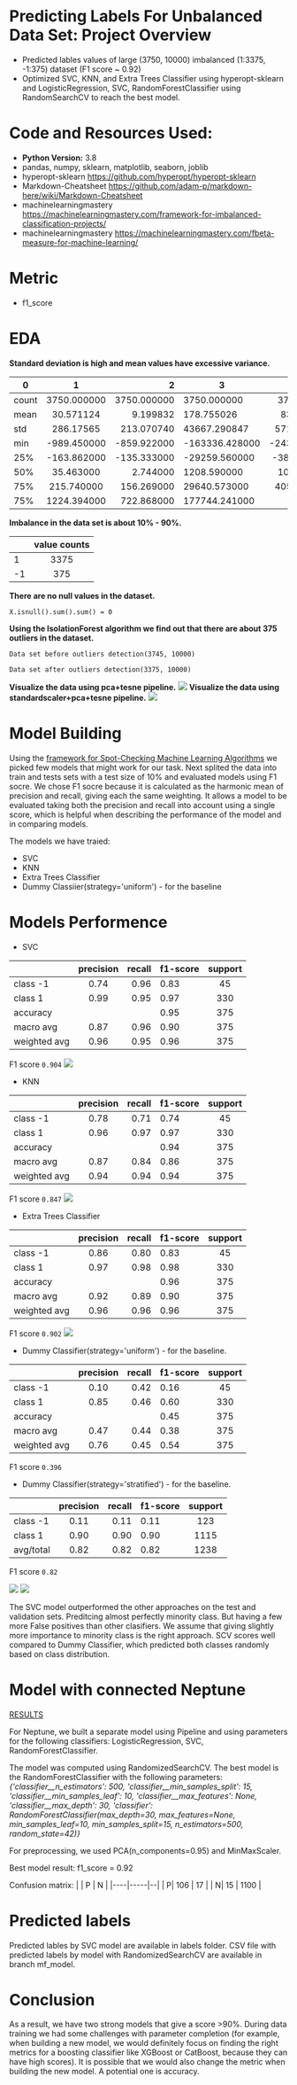 #  Predicting Labels For Unbalanced Data Set: Project Overview
* Predicted lables values of large (3750, 10000) imbalanced (1:3375, -1:375) dataset (F1 score ~ 0.92)
* Optimized SVC, KNN, and Extra Trees Classifier using hyperopt-sklearn and LogisticRegression, SVC, RandomForestClassifier using RandomSearchCV to reach the best model.
#  Code and Resources Used:
* **Python Version:** 3.8
* pandas, numpy, sklearn, matplotlib, seaborn, joblib
* hyperopt-sklearn https://github.com/hyperopt/hyperopt-sklearn
* Markdown-Cheatsheet https://github.com/adam-p/markdown-here/wiki/Markdown-Cheatsheet
* machinelearningmastery https://machinelearningmastery.com/framework-for-imbalanced-classification-projects/
* machinelearningmastery https://machinelearningmastery.com/fbeta-measure-for-machine-learning/

# Metric
* f1_score

#  EDA
**Standard deviation is high and mean values have excessive variance.** 

|    0          |      1        |      2   |     3       |      4      |     5  |   ...    |
| ------------- |:-------------:| -----:| ------------- |:-------------:| -----:| -----:|
| count         | 3750.000000   | 3750.000000 | 	3750.000000    | 	3750.000000 | 3750.000000 | ...    |
| mean          | 	30.571124   |   	9.199832 | 178.755026     | 837.059166|   -182.034161 | ...    |
| std           | 	286.17565   |    213.070740 | 	43667.290847| 57108.922663     |   	21944.043101| ...    |
| min           |-989.450000    |    -859.922000 | -163336.428000 | -243844.632000     |   -77566.109000	 | ...    |
| 25%           | 	-163.862000 |    -135.333000 | -29259.560000 | -38027.475000      |   -14405.498000 | ...    |
| 50%           | 35.463000      |    2.744000 | 1208.590000 |	1037.514000     |   -147.659000 | ...    |
| 75%           | 215.740000     |    156.269000 | 	29640.573000 |	40569.974000      |    14526.865000| ...    |
| 75%           | 	1224.394000    |    722.868000 | 177744.241000 | are neat      |    86287.955000 | ...    |


**Imbalance in the data set is about 10% - 90%.** 

|      | value counts   |
| ------------- |:-------------:|
| 1        | 3375   |
| -1        | 	375   |

**There are no null values in the dataset.** 

`X.isnull().sum().sum() = 0` 

**Using the IsolationForest algorithm we find out that there are about 375 outliers in the dataset.** 

`Data set before outliers detection(3745, 10000)`

`Data set after outliers detection(3375, 10000)`



 **Visualize the data using pca+tesne pipeline.**
![](plots/pca_tesne.png)
 **Visualize the data using standardscaler+pca+tesne pipeline.**
![](plots/pca_tesne_ss.png)

#  Model Building
Using the [framework for Spot-Checking Machine Learning Algorithms](https://machinelearningmastery.com/framework-for-imbalanced-classification-projects/) we picked few models that might work for our task.
Next splited the data into train and tests sets with a test size of 10%
 and evaluated models using F1 socre. We chose F1 socre because it is calculated as the harmonic mean of precision and recall, giving each the same weighting. It allows a model to be evaluated taking both the precision and recall into account using a single score, which is helpful when describing the performance of the model and in comparing models.


The models we have traied:
* SVC
* KNN
* Extra Trees Classifier
* Dummy Classiier(strategy='uniform') - for the baseline

# Models Performence
* SVC   


|               |   precision   |  recall  | f1-score      | support       |
| ------------- |:-------------:| -----:   | ------------- |:-------------:| 
|class -1       |  0.74         |  0.96    |   0.83        |    45         |
|     class 1   |     0.99      |   0.95   |   0.97        |    330        |
|   accuracy    |               |          |    0.95       |    375        |
|  macro avg    |  0.87         |   0.96   |   0.90        |    375        |
|weighted avg   |   0.96        |   0.95   |    0.96       |    375        |



F1 score `0.904`
![](confiusion_maps/svc.png)
* KNN 

|                |     precision |   recall      | f1-score |  support     |
| ------------- |:-------------:| -----:   | ------------- |:-------------:| 
|    class -1   |    0.78    |  0.71    |  0.74      |  45|
|     class 1  |     0.96   |   0.97   |   0.97    |   330|
|    accuracy   |           |          |   0.94   |    375|
|   macro avg  |     0.87   |   0.84   |   0.86   |    375|
|weighted avg    |   0.94   |   0.94   |   0.94   |    375|



F1 score `0.847`
![](confiusion_maps/knn.png)
* Extra Trees Classifier

|              |precision   | recall  |f1-score   |support|
| ------------- |:-------------:| -----:   | ------------- |:-------------:| 
 |   class -1    |   0.86  |    0.80    |  0.83    |   45|
 |    class 1     |  0.97   |  0.98     | 0.98   |    330|
|    accuracy     |         |           |  0.96  |     375|
|   macro avg   |    0.92    |  0.89     | 0.90   |    375|
|weighted avg      | 0.96   |   0.96     | 0.96     |  375|


 F1 score `0.902`
![](confiusion_maps/extra%20trees.png)
* Dummy Classifier(strategy='uniform') - for the baseline.

|          |    precision  |  recall  |f1-score |  support|
| ------------- |:-------------:| -----:   | ------------- |:-------------:| 
  |  class -1    |   0.10   |   0.42   |   0.16    |    45|
 |    class 1   |    0.85    |  0.46    |  0.60     |  330|
  |  accuracy    |           |         |   0.45    |   375|
|   macro avg    |   0.47    |  0.44   |   0.38    |   375|
|weighted avg    |   0.76   |   0.45   |   0.54    |   375|


F1 score `0.396`

* Dummy Classifier(strategy='stratified') - for the baseline.

|          |    precision  |  recall  |f1-score |  support|
| ------------- |:-------------:| -----:   | ------------- |:-------------:| 
  |  class -1    |   0.11   |   0.11   |   0.11    |    123|
 |    class 1   |    0.90    |  0.90    |  0.90     |  1115|
| avg/total    |   0.82   |   0.82   |   0.82    |   1238|

F1 score `0.82`

![](confiusion_maps/dummy.png)
![](plots/models.png)

The SVC model outperformed the other approaches on the test and validation sets. Preditcing almost perfectly minority class. But having a few more False positives than other clasifiers. We assume that giving slightly more importance to minority class is the right approach. SCV scores well compared to Dummy Classifier, which predicted both classes randomly based on class distribution.

# Model with connected Neptune 
[RESULTS](https://app.neptune.ai/ml_cdv/predict-labels/experiments?split=tbl&dash=charts&viewId=standard-view)

For Neptune, we built a separate model using Pipeline and using parameters for the following classifiers: LogisticRegression, SVC, RandomForestClassifier.

The model was computed using RandomizedSearchCV. The best model is the RandomForestClassifier with the following parameters: *{'classifier__n_estimators': 500, 'classifier__min_samples_split': 15, 'classifier__min_samples_leaf': 10, 'classifier__max_features': None, 'classifier__max_depth': 30, 'classifier': RandomForestClassifier(max_depth=30, max_features=None, min_samples_leaf=10, min_samples_split=15, n_estimators=500, random_state=42)}*

For preprocessing, we used PCA(n_components=0.95) and MinMaxScaler.

Best model result: f1_score = 0.92

Confusion matrix:
| | P | N |
|----|-----|--|
| P| 106      | 17      |
| N| 15       | 	1100   |

# Predicted labels 
Predicted lables by SVC model are available in labels folder.
CSV file with predicted labels by model with RandomizedSearchCV are available in branch mf_model.

# Conclusion
As a result, we have two strong models that give a score >90%. During data training we had some challenges with parameter completion (for example, when building a new model, we would definitely focus on finding the right metrics for a boosting classifier like XGBoost or CatBoost, because they can have high scores). It is possible that we would also change the metric when building the new model. A potential one is accuracy.

